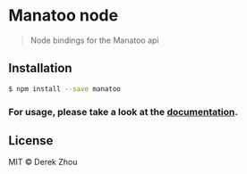 # Manatoo node
> Node bindings for the Manatoo api

## Installation

```sh
$ npm install --save manatoo
```

### For usage, please take a look at the [documentation](https://docs.manatoo.io?javascript).

## License

MIT © Derek Zhou
